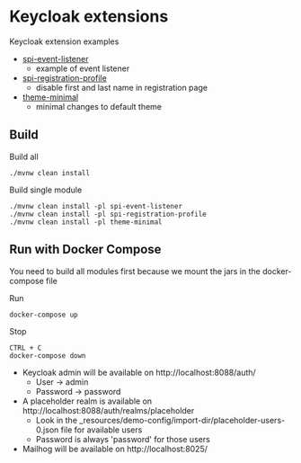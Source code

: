 # Keycloak extensions

Keycloak extension examples

* [spi-event-listener](spi-event-listener/README.md)
  * example of event listener
* [spi-registration-profile](spi-registration-profile/README.md)
  * disable first and last name in registration page
* [theme-minimal](theme-minimal/README.md)
  * minimal changes to default theme

## Build

Build all

    ./mvnw clean install

Build single module

    ./mvnw clean install -pl spi-event-listener
    ./mvnw clean install -pl spi-registration-profile
    ./mvnw clean install -pl theme-minimal

## Run with Docker Compose

You need to build all modules first because we mount the jars in the docker-compose file

Run

    docker-compose up

Stop

    CTRL + C
    docker-compose down    

* Keycloak admin will be available on http://localhost:8088/auth/
  * User -> admin
  * Password -> password
* A placeholder realm is available on http://localhost:8088/auth/realms/placeholder
  * Look in the _resources/demo-config/import-dir/placeholder-users-0.json file for available users
  * Password is always 'password' for those users
* Mailhog will be available on http://localhost:8025/
